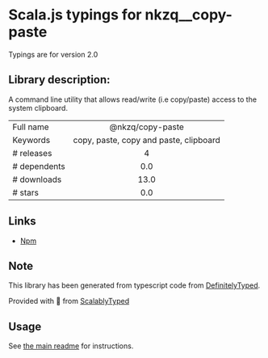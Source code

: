 
# Scala.js typings for nkzq__copy-paste

Typings are for version 2.0

## Library description:
A command line utility that allows read/write (i.e copy/paste) access to the system clipboard.

|                    |                 |
| ------------------ | :-------------: |
| Full name          | @nkzq/copy-paste |
| Keywords           | copy, paste, copy and paste, clipboard |
| # releases         | 4 |
| # dependents       | 0.0 |
| # downloads        | 13.0 |
| # stars            | 0.0 |

## Links
- [Npm](https://www.npmjs.com/package/%40nkzq%2Fcopy-paste)
    


## Note
This library has been generated from typescript code from [DefinitelyTyped](https://definitelytyped.org).

Provided with :purple_heart: from [ScalablyTyped](https://github.com/oyvindberg/ScalablyTyped)

## Usage
See [the main readme](../../readme.md) for instructions.



